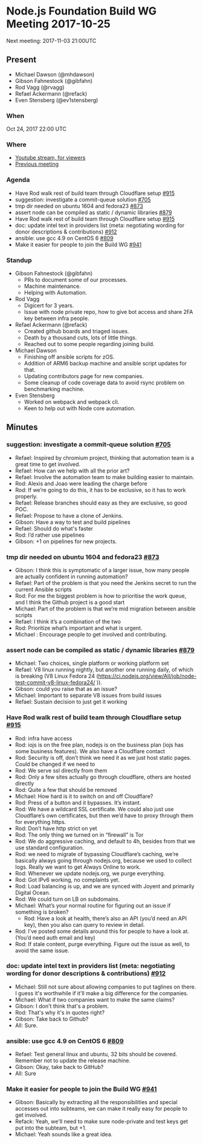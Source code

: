 # Node.js Foundation Build WG Meeting 2017-10-25

Next meeting: 2017-11-03 21:00UTC

## Present

- Michael Dawson (@mhdawson)
- Gibson Fahnestock (@gibfahn)
- Rod Vagg (@rvagg)
- Refael Ackermann (@refack)
- Even Stensberg (@ev1stensberg)

### When

Oct 24, 2017 22:00 UTC

### Where
- [Youtube stream, for viewers](https://www.youtube.com/watch?v=c2X8R50SR0w)
- [Previous meeting](https://github.com/nodejs/build/issues/902)

### Agenda

- Have Rod walk rest of build team through Cloudflare setup [#915](https://github.com/nodejs/build/issues/915)
- suggestion: investigate a commit-queue solution [#705](https://github.com/nodejs/build/issues/705)
- tmp dir needed on ubuntu 1604 and fedora23 [#873](https://github.com/nodejs/build/issues/873)
- assert node can be compiled as static / dynamic libraries [#879](https://github.com/nodejs/build/issues/879)
- Have Rod walk rest of build team through Cloudflare setup [#915](https://github.com/nodejs/build/issues/915)
- doc: update intel text in providers list (meta: negotiating wording for donor descriptions & contributions) [#912](https://github.com/nodejs/build/issues/912)
- ansible: use gcc 4.9 on CentOS 6 [#809](https://github.com/nodejs/build/pull/809)
- Make it easier for people to join the Build WG [#941](https://github.com/nodejs/build/issues/941)

### Standup

- Gibson Fahnestock (@gibfahn)
  - PRs to document some of our processes.
  - Machine maintenance.
  - Helping with Automation.
- Rod Vagg
  - Digicert for 3 years.
  - Issue with node private repo, how to give bot access and share 2FA key
    between infra people.
- Refael Ackermann (@refack)
  - Created github boards and triaged issues.
  - Death by a thousand cuts, lots of little things.
  - Reached out to some people regarding joining build.
- Michael Dawson
  - Finishing off ansible scripts for zOS.
  - Addition of ARM6 backup machine and ansible script updates for that.
  - Updating contributors page for new companies.
  - Some cleanup of code coverage data to avoid rsync problem on benchmarking
    machine.
- Even Stensberg
  - Worked on webpack and webpack cli.
  - Keen to help out with Node core automation.


## Minutes

### suggestion: investigate a commit-queue solution [#705](https://github.com/nodejs/build/issues/705)

- Refael: Inspired by chromium project, thinking that automation team is a great
  time to get involved.
- Refael: How can we help with all the prior art?
- Refael: Involve the automation team to make building easier to maintain.
- Rod: Alexis and Joao were leading the charge before
- Rod: If we’re going to do this, it has to be exclusive, so it has to work
  properly.
- Refael: Release branches should easy as they are exclusive, so good POC.
- Refael: Propose to have a clone of Jenkins.
- Gibson: Have a way to test and build pipelines
- Refael: Should do what's faster
- Rod: I’d rather use pipelines
- Gibson: +1 on pipelines for new projects.

### tmp dir needed on ubuntu 1604 and fedora23 [#873](https://github.com/nodejs/build/issues/873)

- Gibson: I think this is symptomatic of a larger issue, how many people are
  actually confident in running automation?
- Refael: Part of the problem is that you need the Jenkins secret to run the
  current Ansible scripts
- Rod: For me the biggest problem is how to prioritise the work queue, and I
  think the Github project is a good start
- Michael: Part of the problem is that we’re mid migration between ansible
  scripts
- Refael: I think it’s a combination of the two
- Rod: Prioritize what’s important and what is urgent.
- Michael : Encourage people to get involved and contributing.

### assert node can be compiled as static / dynamic libraries [#879](https://github.com/nodejs/build/issues/879)

- Michael: Two choices, single platform or working platform set
- Refael: V8 linux running nightly, but another one running daily, of which is
  breaking (V8 Linux Fedora 24
  (https://ci.nodejs.org/view/All/job/node-test-commit-v8-linux-fedora24/ )).
- Gibson: could you raise that as an issue?
- Michael: Important to separate V8 issues from build issues
- Refael: Sustain decision to just get it working

### Have Rod walk rest of build team through Cloudflare setup [#915](https://github.com/nodejs/build/issues/915)
- Rod: infra have access
- Rod: iojs is on the free plan, nodejs is on the business plan (iojs has some
  business features). We also have a Cloudflare contact 
- Rod: Security is off, don’t think we need it as we just host static pages.
  Could be changed if we need to
- Rod: We serve ssl directly from them
- Rod: Only a few sites actually go through cloudflare, others are hosted
  directly
- Rod: Quite a few that should be removed
- Michael: How hard is it to switch on and off Cloudflare?
- Rod: Press of a button and it bypasses. It’s instant.
- Rod: We have a wildcard SSL certificate. We could also just use Cloudflare’s
  own certificates, but then we’d have to proxy through them for everything
  https.
- Rod: Don’t have http strict on yet
- Rod: The only thing we turned on in “firewall” is Tor
- Rod: We do aggressive caching, and default to 4h, besides from that we use
  standard configuration.
- Rod: we need to migrate of bypassing Cloudflare’s caching, we’re basically
  always going through nodejs.org, because we used to collect logs. Really we
  want to get Always Online to work. 
- Rod: Whenever we update nodejs.org, we purge everything.
- Rod: Got IPv6 working, no complaints yet.
- Rod: Load balancing is up, and we are synced with Joyent and primarily Digital
  Ocean.
- Rod: We could turn on LB on subdomains.
- Michael: What’s your normal routine for figuring out an issue if something is
  broken?
  - Rod: Have a look at health, there’s also an API (you’d need an API key),
    then you also can query to review in detail. 
- Rod: I’ve posted some details around this for people to have a look at. (You’d
  need auth email and key)
- Rod: If stale content, purge everything. Figure out the issue as well, to
  avoid the same issue.

### doc: update intel text in providers list (meta: negotiating wording for donor descriptions & contributions) [#912](https://github.com/nodejs/build/issues/912)

- Michael: Still not sure about allowing companies to put taglines on there. I
  guess it's worthwhile if it'll make a big difference for the companies.
- Michael: What if two companies want to make the same claims?
- Gibson: I don't think that's a problem.
- Rod: That's why it's in quotes right?
- Gibson: Take back to Github?
- All: Sure.

### ansible: use gcc 4.9 on CentOS 6 [#809](https://github.com/nodejs/build/pull/809)

- Refael: Test general linux and ubuntu, 32 bits should be covered. Remember not to 
  update the release machine.
- Gibson: Okay, take back to GitHub?
- All: Sure

### Make it easier for people to join the Build WG [#941](https://github.com/nodejs/build/issues/941)

- Gibson: Basically by extracting all the responsibilities and special accesses
  out into subteams, we can make it really easy for people to get involved.
- Refack: Yeah, we'll need to make sure node-private and test keys get put into
  the subteam, but +1.
- Michael: Yeah sounds like a great idea.
